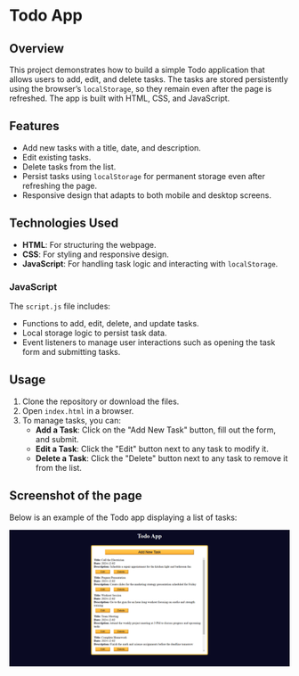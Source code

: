 # Todo App

## Overview

This project demonstrates how to build a simple Todo application that allows users to add, edit, and delete tasks. The tasks are stored persistently using the browser’s `localStorage`, so they remain even after the page is refreshed. The app is built with HTML, CSS, and JavaScript.

## Features

- Add new tasks with a title, date, and description.
- Edit existing tasks.
- Delete tasks from the list.
- Persist tasks using `localStorage` for permanent storage even after refreshing the page.
- Responsive design that adapts to both mobile and desktop screens.

## Technologies Used

- **HTML**: For structuring the webpage.
- **CSS**: For styling and responsive design.
- **JavaScript**: For handling task logic and interacting with `localStorage`.

### JavaScript

The `script.js` file includes:
- Functions to add, edit, delete, and update tasks.
- Local storage logic to persist task data.
- Event listeners to manage user interactions such as opening the task form and submitting tasks.

## Usage

1. Clone the repository or download the files.
2. Open `index.html` in a browser.
3. To manage tasks, you can:
   - **Add a Task**: Click on the "Add New Task" button, fill out the form, and submit.
   - **Edit a Task**: Click the "Edit" button next to any task to modify it.
   - **Delete a Task**: Click the "Delete" button next to any task to remove it from the list.

## Screenshot of the page

Below is an example of the Todo app displaying a list of tasks:

![Screenshot of the Todo app](./src/screenshot.png)
